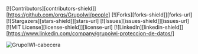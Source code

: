 [![Contributors][contributors-shield]][https://github.com/orgs/GrupoIwi/people]
[![Forks][forks-shield]][forks-url]
[![Stargazers][stars-shield]][stars-url]
[![Issues][issues-shield]][issues-url]
[![MIT License][license-shield]][license-url]
[![LinkedIn][linkedin-shield]][https://www.linkedin.com/company/grupoiwi-proteccion-de-datos/]


![GrupoIWI-cabecera](https://user-images.githubusercontent.com/8844134/134501253-dc43236f-4e9d-49b4-9202-4c2622e7500b.png)      

